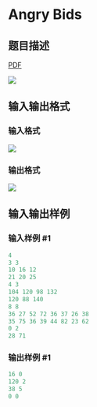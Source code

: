 # Angry Bids

## 题目描述

[problemUrl]: https://uva.onlinejudge.org/index.php?option=com_onlinejudge&Itemid=8&category=862&page=show_problem&problem=4844

[PDF](https://uva.onlinejudge.org/external/129/p12965.pdf)

![](https://cdn.luogu.com.cn/upload/vjudge_pic/UVA12965/8d9a6d39f1e437bef29784686f0176313f105385.png)

## 输入输出格式

### 输入格式

![](https://cdn.luogu.com.cn/upload/vjudge_pic/UVA12965/b6b3517c5d29e097ba08ebce743b0fabbf97b5a0.png)

### 输出格式

![](https://cdn.luogu.com.cn/upload/vjudge_pic/UVA12965/4a9ec0966bc85dbdc985ca5ba6096f76e9b95365.png)

## 输入输出样例

### 输入样例 #1

```cpp
4
3 3
10 16 12
21 20 25
4 3
104 120 98 132
120 88 140
8 8
36 27 52 72 36 37 26 38
35 75 36 39 44 82 23 62
0 2
28 71
```


### 输出样例 #1

```cpp
16 0
120 2
38 5
0 0
```


